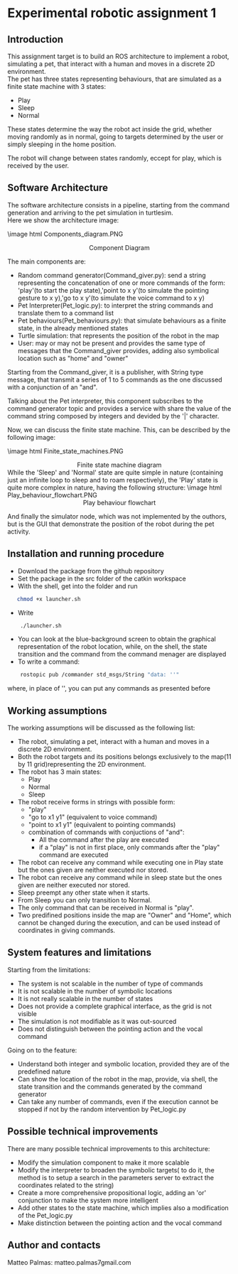 # Experimental robotic assignment 1

## Introduction

This assignment target is to build an ROS architecture to implement a robot, simulating a pet, that
interact with a human and moves in a discrete 2D environment.  
The pet has three states representing behaviours, that are simulated as a finite state machine with 3 states:  
* Play 
* Sleep 
* Normal  
  
These states determine the way the robot act inside the grid, whether moving randomly as in normal, going to targets determined by the user or simply sleeping in the home position.  

The robot will change between states randomly, eccept for play, which is received by the user.  

## Software Architecture

The software architecture consists in a pipeline, starting from the command generation and arriving to the pet simulation in turtlesim.  
Here we show the architecture image:  

\image html Components_diagram.PNG
<center>Component Diagram</center>

The main components are:
* Random command generator(Command_giver.py): send a string representing the concatenation of one or more commands of the form: 'play'(to start the play state),'point to x y'(to simulate the pointing gesture to x y),'go to x y'(to simulate the voice command to x y)
* Pet Interpreter(Pet_logic.py): to interpret the string commands and translate them to a command list
* Pet behaviours(Pet_behaviours.py): that simulate behaviours as a finite state, in the already mentioned states 
* Turtle simulation: that represents the position of the robot in the map
* User: may or may not be present and provides the same type of messages that the Command_giver provides, adding also symbolical location such as "home" and "owner"

Starting from the Command_giver, it is a publisher, with String type message, that transmit a series of 1 to 5 commands as the one discussed with a conjunction of an "and".

Talking about the Pet interpreter, this component subscribes to the command generator topic and provides a service with share the value of the command string composed by integers and devided by the '|' character.

Now, we can discuss the finite state machine. This, can be described by the following image:

\image html Finite_state_machines.PNG
<center>Finite state machine diagram</center>
While the 'Sleep' and 'Normal' state are quite simple in nature (containing just an infinite loop to sleep and to roam respectively), the 'Play' state is quite more complex in nature, having the following structure:
\image html Play_behaviour_flowchart.PNG
<center>Play behaviour flowchart</center>

And finally the simulator node, which was not implemented by the outhors, but is the GUI that demonstrate the position of the robot during the pet activity.

## Installation and running procedure

* Download the package from the github repository
* Set the package in the src folder of the catkin workspace
* With the shell, get into the folder and run 
 ```sh
	chmod +x launcher.sh
 ```
* Write 
```sh
	./launcher.sh
 ```
* You can look at the blue-background screen to obtain the graphical representation of the robot location, while, on the shell, the state transition and the command from the command menager are displayed
* To write a command:
```sh
	rostopic pub /commander std_msgs/String "data: ''" 
 ```
where, in place of '', you can put any commands as presented before


## Working assumptions

The working assumptions will be discussed as the following list:
* The robot, simulating a pet, interact with a human and moves in a discrete 2D environment.
* Both the robot targets and its positions belongs exclusively to the map(11 by 11 grid)representing the 2D environment.
* The robot has 3 main states:
	- Play
	- Normal
	- Sleep
* The robot receive forms in strings with possible form:
	- "play"	
	- "go to x1 y1" (equivalent to voice command)
	- "point to x1 y1" (equivalent to pointing commands)
	- combination of commands with conjuctions of "and":
		- All the command after the play are executed
		- if a "play" is not in first place, only commands after the "play" command are executed
* The robot can receive any command while executing one in Play state but the ones given are neither executed nor stored.
* The robot can receive any command while in sleep state but the ones given are neither executed nor stored.
* Sleep preempt any other state when it starts.
* From Sleep you can only transition to Normal.
* The only command that can be received in Normal is "play".
* Two predifined positions inside the map are "Owner" and "Home", which cannot be changed during the execution, and can be used instead of coordinates in giving commands.

## System features and limitations

Starting from the limitations:
* The system is not scalable in the number of type of commands
* It is not scalable in the number of symbolic locations
* It is not really scalable in the number of states
* Does not provide a complete graphical interface, as the grid is not visible
* The simulation is not modifiable as it was out-sourced
* Does not distinguish between the pointing action and the vocal command

Going on to the feature:
* Understand both integer and symbolic location, provided they are of the predefined nature
* Can show the location of the robot in the map, provide, via shell, the state transition and the commands generated by the command generator
* Can take any number of commands, even if the execution cannot be stopped if not by the random intervention by Pet_logic.py


## Possible technical improvements

There are many possible technical improvements to this architecture:
* Modify the simulation component to make it more scalable
* Modify the interpreter to broaden the symbolic targets( to do it, the method is to setup a search in the parameters server to extract the coordinates related to the string)
* Create a more comprehensive propositional logic, adding an 'or' conjunction to make the system more intelligent
* Add other states to the state machine, which implies also a modification of the Pet_logic.py
* Make distinction between the pointing action and the vocal command

## Author and contacts
Matteo Palmas: matteo.palmas7gmail.com
